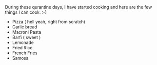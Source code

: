 During these qurantine days, I have started cooking and here are the few things I can cook. :-)

* Pizza ( hell yeah, right from scratch)
* Garlic bread
* Macroni Pasta
* Barfi ( sweet )
* Lemonade
* Fried Rice
* French Fries
* Samosa


